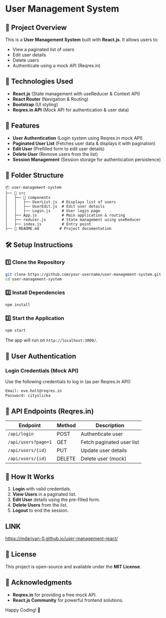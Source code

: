 # User Management System

## 📌 Project Overview
This is a **User Management System** built with **React.js**. It allows users to:
- View a paginated list of users
- Edit user details
- Delete users
- Authenticate using a mock API (Reqres.in)

## 🔧 Technologies Used
- **React.js** (State management with useReducer & Context API)
- **React Router** (Navigation & Routing)
- **Bootstrap** (UI styling)
- **Reqres.in API** (Mock API for authentication & user data)

## 🚀 Features
- **User Authentication** (Login system using Reqres.in mock API)
- **Paginated User List** (Fetches user data & displays it with pagination)
- **Edit User** (Prefilled form to edit user details)
- **Delete User** (Remove users from the list)
- **Session Management** (Session storage for authentication persistence)

## 📂 Folder Structure
```
📦 user-management-system
├── 📂 src
│   ├── 📂 components
│   │   ├── UserList.js  # Displays list of users
│   │   ├── UserEdit.js  # Edit user details
│   │   ├── Login.js     # User login page
│   ├── App.js           # Main application & routing
│   ├── reducer.js       # State management using useReducer
│   ├── index.js         # Entry point
├── 📜 README.md         # Project documentation
```

## 🛠 Setup Instructions
### 1️⃣ Clone the Repository
```sh
git clone https://github.com/your-username/user-management-system.git
cd user-management-system
```

### 2️⃣ Install Dependencies
```sh
npm install
```

### 3️⃣ Start the Application
```sh
npm start
```
The app will run on `http://localhost:3000/`.

## 🔑 User Authentication
### Login Credentials (Mock API)
Use the following credentials to log in (as per Reqres.in API):
```sh
Email: eve.holt@reqres.in
Password: cityslicka
```

## 📌 API Endpoints (Reqres.in)
| Endpoint | Method | Description |
|----------|--------|-------------|
| `/api/login` | POST | Authenticate user |
| `/api/users?page=1` | GET | Fetch paginated user list |
| `/api/users/{id}` | PUT | Update user details |
| `/api/users/{id}` | DELETE | Delete user (mock) |

## 🎯 How It Works
1. **Login** with valid credentials.
2. **View Users** in a paginated list.
3. **Edit User** details using the pre-filled form.
4. **Delete Users** from the list.
5. **Logout** to end the session.

## LINK
https://mdariyan-0.github.io/user-management-react/

## 📜 License
This project is open-source and available under the **MIT License**.

## 🙌 Acknowledgments
- **Reqres.in** for providing a free mock API.
- **React.js Community** for powerful frontend solutions.

Happy Coding! 🚀
